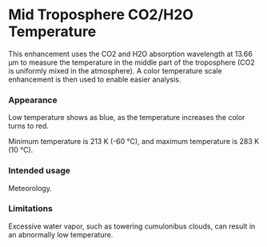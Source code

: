 # Mid Troposphere CO2/H2O Temperature

This enhancement uses the CO2 and H2O absorption wavelength at 13.66 µm to measure the temperature in the middle part of the troposphere (CO2 is uniformly mixed in the atmosphere).
A color temperature scale enhancement is then used to enable easier analysis.

### Appearance

Low temperature shows as blue, as the temperature increases the color turns to red.

Minimum temperature is 213 K (-60 °C), and maximum temperature is 283 K (10 °C).


### Intended usage

Meteorology.

### Limitations

Excessive water vapor, such as towering cumulonibus clouds, can result in an abnormally low temperature.
